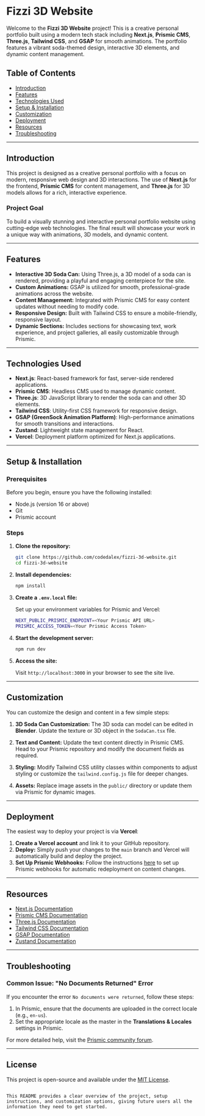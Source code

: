 # Fizzi 3D Website

Welcome to the **Fizzi 3D Website** project! This is a creative personal portfolio built using a modern tech stack including **Next.js**, **Prismic CMS**, **Three.js**, **Tailwind CSS**, and **GSAP** for smooth animations. The portfolio features a vibrant soda-themed design, interactive 3D elements, and dynamic content management.

## Table of Contents

- [Introduction](#introduction)
- [Features](#features)
- [Technologies Used](#technologies-used)
- [Setup & Installation](#setup--installation)
- [Customization](#customization)
- [Deployment](#deployment)
- [Resources](#resources)
- [Troubleshooting](#troubleshooting)

---

## Introduction

This project is designed as a creative personal portfolio with a focus on modern, responsive web design and 3D interactions. The use of **Next.js** for the frontend, **Prismic CMS** for content management, and **Three.js** for 3D models allows for a rich, interactive experience.

### Project Goal

To build a visually stunning and interactive personal portfolio website using cutting-edge web technologies. The final result will showcase your work in a unique way with animations, 3D models, and dynamic content.

---

## Features

- **Interactive 3D Soda Can:** Using Three.js, a 3D model of a soda can is rendered, providing a playful and engaging centerpiece for the site.
- **Custom Animations:** GSAP is utilized for smooth, professional-grade animations across the website.
- **Content Management:** Integrated with Prismic CMS for easy content updates without needing to modify code.
- **Responsive Design:** Built with Tailwind CSS to ensure a mobile-friendly, responsive layout.
- **Dynamic Sections:** Includes sections for showcasing text, work experience, and project galleries, all easily customizable through Prismic.

---

## Technologies Used

- **Next.js**: React-based framework for fast, server-side rendered applications.
- **Prismic CMS**: Headless CMS used to manage dynamic content.
- **Three.js**: 3D JavaScript library to render the soda can and other 3D elements.
- **Tailwind CSS**: Utility-first CSS framework for responsive design.
- **GSAP (GreenSock Animation Platform)**: High-performance animations for smooth transitions and interactions.
- **Zustand**: Lightweight state management for React.
- **Vercel**: Deployment platform optimized for Next.js applications.

---

## Setup & Installation

### Prerequisites

Before you begin, ensure you have the following installed:

- Node.js (version 16 or above)
- Git
- Prismic account

### Steps

1. **Clone the repository:**

   ```bash
   git clone https://github.com/codedalex/fizzi-3d-website.git
   cd fizzi-3d-website
   ```

2. **Install dependencies:**

   ```bash
   npm install
   ```

3. **Create a `.env.local` file:**

   Set up your environment variables for Prismic and Vercel:

   ```bash
   NEXT_PUBLIC_PRISMIC_ENDPOINT=<Your Prismic API URL>
   PRISMIC_ACCESS_TOKEN=<Your Prismic Access Token>
   ```

4. **Start the development server:**

   ```bash
   npm run dev
   ```

5. **Access the site:**

   Visit `http://localhost:3000` in your browser to see the site live.

---

## Customization

You can customize the design and content in a few simple steps:

1. **3D Soda Can Customization:**
   The 3D soda can model can be edited in **Blender**. Update the texture or 3D object in the `SodaCan.tsx` file.

2. **Text and Content:**
   Update the text content directly in Prismic CMS. Head to your Prismic repository and modify the document fields as required.

3. **Styling:**
   Modify Tailwind CSS utility classes within components to adjust styling or customize the `tailwind.config.js` file for deeper changes.

4. **Assets:**
   Replace image assets in the `public/` directory or update them via Prismic for dynamic images.

---

## Deployment

The easiest way to deploy your project is via **Vercel**:

1. **Create a Vercel account** and link it to your GitHub repository.
2. **Deploy:**
   Simply push your changes to the `main` branch and Vercel will automatically build and deploy the project.
3. **Set Up Prismic Webhooks:**
   Follow the instructions [here](https://prismic.io/docs/webhooks) to set up Prismic webhooks for automatic redeployment on content changes.

---

## Resources

- [Next.js Documentation](https://nextjs.org/docs)
- [Prismic CMS Documentation](https://prismic.io/docs)
- [Three.js Documentation](https://threejs.org/docs/)
- [Tailwind CSS Documentation](https://tailwindcss.com/docs)
- [GSAP Documentation](https://greensock.com/docs)
- [Zustand Documentation](https://zustand.docs.pmnd.rs)

---

## Troubleshooting

### Common Issue: "No Documents Returned" Error

If you encounter the error `No documents were returned`, follow these steps:

1. In Prismic, ensure that the documents are uploaded in the correct locale (e.g., `en-us`).
2. Set the appropriate locale as the master in the **Translations & Locales** settings in Prismic.

For more detailed help, visit the [Prismic community forum](https://community.prismic.io/latest).

---

## License

This project is open-source and available under the [MIT License](LICENSE).
```

This README provides a clear overview of the project, setup instructions, and customization options, giving future users all the information they need to get started.